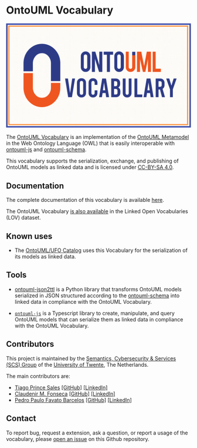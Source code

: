 # OntoUML Vocabulary

<p align="center"><img src="./resources/logo-vocabulary.png" width="512"></p>

The [OntoUML Vocabulary](https://w3id.org/ontouml/vocabulary) is an implementation of the [OntoUML Metamodel](https://w3id.org/ontouml/metamodel) in the Web Ontology Language (OWL) that is easily interoperable with [ontouml-js](https://github.com/OntoUML/ontouml-js) and [ontouml-schema](https://w3id.org/ontouml/schema).

This vocabulary supports the serialization, exchange, and publishing of OntoUML models as linked data and is licensed under [CC-BY-SA 4.0](https://creativecommons.org/licenses/by-sa/4.0/).

## Documentation

The complete documentation of this vocabulary is available [here](https://w3id.org/ontouml/vocabulary/doc).

The OntoUML Vocabulary [is also available](https://lov.linkeddata.es/dataset/lov/vocabs/ontouml) in the Linked Open Vocabularies (LOV) dataset.

## Known uses

- The [OntoUML/UFO Catalog](https://github.com/OntoUML/ontouml-models) uses this Vocabulary for the serialization of its models as linked data. 

## Tools

- [ontouml-json2ttl](https://w3id.org/ontouml/json2graph) is a Python library that transforms OntoUML models serialized in JSON structured according to the [ontouml-schema](https://github.com/OntoUML/ontouml-schema) into linked data in compliance with the OntoUML Vocabulary.

- [`ontouml-js`](https://github.com/OntoUML/ontouml-js) is a Typescript library to create, manipulate, and query OntoUML models that can serialize them as linked data in compliance with the OntoUML Vocabulary.


## Contributors

This project is maintained by the [Semantics, Cybersecurity & Services (SCS) Group](https://www.utwente.nl/en/eemcs/scs/) of the [University of Twente](https://www.utwente.nl/), The Netherlands.

The main contributors are:

- [Tiago Prince Sales](https://orcid.org/0000-0002-5385-5761) [[GitHub]](https://github.com/tgoprince) [[LinkedIn]](https://www.linkedin.com/in/tiago-sales/)
- [Claudenir M. Fonseca](https://orcid.org/0000-0003-2528-3118) [[GitHub]](https://github.com/claudenirmf) [[LinkedIn]](https://www.linkedin.com/in/claudenir-fonseca-52b251216/)
- [Pedro Paulo Favato Barcelos](https://orcid.org/0000-0003-2736-7817) [[GitHub]](https://github.com/pedropaulofb) [[LinkedIn]](https://www.linkedin.com/in/pedro-paulo-favato-barcelos/)

## Contact

To report bug, request a extension, ask a question, or report a usage of the vocabulary, please [open an issue](https://github.com/OntoUML/ontouml-vocabulary/issues) on this Github repository. 